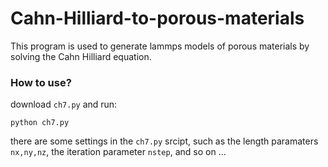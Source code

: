 # Cahn-Hilliard-to-porous-materials
This program is used to generate lammps models of porous materials by solving the Cahn Hilliard equation.


### How to use?


download `ch7.py` and run:
```
python ch7.py
```
there are some settings in the `ch7.py` srcipt, such as the length paramaters `nx,ny,nz`, the iteration parameter `nstep`, and so on ...
